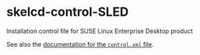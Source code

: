 skelcd-control-SLED
===================

Installation control file for SUSE Linux Enterprise Desktop product

See also the [documentation for the `control.xml` file][1].

[1]: https://github.com/yast/yast-installation/blob/master/doc/control-file.md
